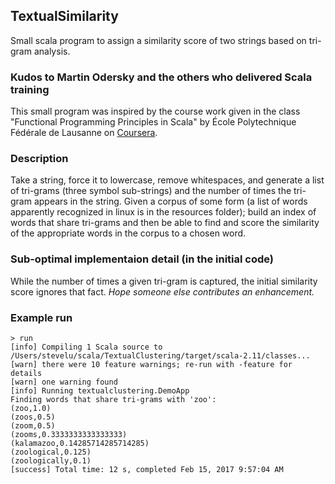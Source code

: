 ## TextualSimilarity
Small scala program to assign a similarity score of two strings based on tri-gram analysis.

### Kudos to Martin Odersky and the others who delivered Scala training
This small program was inspired by the course work given in the class "Functional Programming Principles in Scala"
by École Polytechnique Fédérale de Lausanne on [Coursera](https://www.coursera.org).

### Description
Take a string, force it to lowercase, remove whitespaces, and generate a list of tri-grams (three symbol sub-strings) and the number of times the tri-gram appears in the string. Given a corpus of some form (a list of words apparently recognized in linux is in the resources folder); build an index of words that share tri-grams and then be able to find and score the similarity of the appropriate words in the corpus to a chosen word.

### Sub-optimal implementaion detail (in the initial code)
While the number of times a given tri-gram is captured, the initial similarity score ignores that fact. *Hope someone else contributes an enhancement.*

### Example run
```
> run
[info] Compiling 1 Scala source to /Users/stevelu/scala/TextualClustering/target/scala-2.11/classes...
[warn] there were 10 feature warnings; re-run with -feature for details
[warn] one warning found
[info] Running textualclustering.DemoApp 
Finding words that share tri-grams with 'zoo':
(zoo,1.0)
(zoos,0.5)
(zoom,0.5)
(zooms,0.3333333333333333)
(kalamazoo,0.14285714285714285)
(zoological,0.125)
(zoologically,0.1)
[success] Total time: 12 s, completed Feb 15, 2017 9:57:04 AM
```
